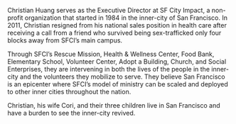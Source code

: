 ﻿---
name: Christian Huang
description: Executive Director, SF City Impact
picture: ChrisC.jpg
---

Christian Huang serves as the Executive Director at SF City Impact, a non-profit organization that started in 1984 in the inner-city of San Francisco. In 2011, Christian resigned from his national sales position in health care after receiving a call from a friend who survived being sex-trafficked only four blocks away from SFCI’s main campus.

Through SFCI’s Rescue Mission, Health & Wellness Center, Food Bank, Elementary School, Volunteer Center, Adopt a Building, Church, and Social Enterprises, they are intervening in both the lives of the people in the inner-city and the volunteers they mobilize to serve. They believe San Francisco is an epicenter where SFCI’s model of ministry can be scaled and deployed to other inner cities throughout the nation.

Christian, his wife Cori, and their three children live in San Francisco and have a burden to see the inner-city revived. 




